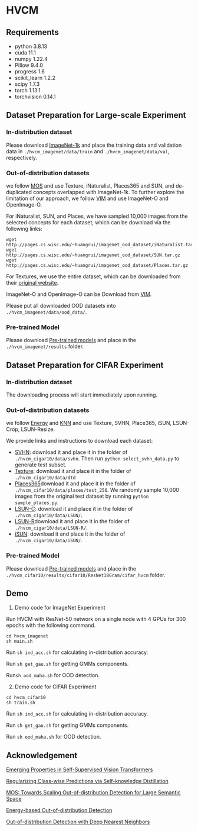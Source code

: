 # HVCM
## Requirements
- python 3.8.13
- cuda 11.1
- numpy 1.22.4
- Pillow 9.4.0
- progress 1.6
- scikit_learn 1.2.2
- scipy 1.7.3
- torch 1.13.1
- torchvision 0.14.1

## Dataset Preparation for Large-scale Experiment
### In-distribution dataset
Please download [ImageNet-1k](http://www.image-net.org/challenges/LSVRC/2012/index) and place the training data and validation data in ```./hvcm_imagenet/data/train``` and ```./hvcm_imagenet/data/val```, respectively.

### Out-of-distribution datasets
we follow [MOS](https://github.com/deeplearning-wisc/large_scale_ood) and use Texture, iNaturalist, Places365 and SUN,  and de-duplicated concepts overlapped with ImageNet-1k. To further explore the limitation of our approach, we follow [VIM](https://github.com/haoqiwang/vim) and use ImageNet-O and OpenImage-O. 

For iNaturalist, SUN, and Places, we have sampled 10,000 images from the selected concepts for each dataset, which can be download via the following links:
```
wget http://pages.cs.wisc.edu/~huangrui/imagenet_ood_dataset/iNaturalist.tar.gz
wget http://pages.cs.wisc.edu/~huangrui/imagenet_ood_dataset/SUN.tar.gz
wget http://pages.cs.wisc.edu/~huangrui/imagenet_ood_dataset/Places.tar.gz
```
For Textures, we use the entire dataset, which can be downloaded from their [original website](https://www.robots.ox.ac.uk/~vgg/data/dtd/).

ImageNet-O and OpenImage-O can be Download from [VIM](https://github.com/haoqiwang/vim).

Please put all downloaded OOD datasets into ```./hvcm_imagenet/data/ood_data/```. 


### Pre-trained Model
Please download [Pre-trained models](https://drive.google.com/file/d/1qqnot3E7M2Ojiw87JtojphDSXJHeL63a/view?usp=share_link) and place in the ```./hvcm_imagenet/results``` folder.

## Dataset Preparation for CIFAR Experiment
### In-distribution dataset
The downloading process will start immediately upon running.

### Out-of-distribution datasets
we follow [Energy](https://github.com/wetliu/energy_ood) and [KNN](https://github.com/deeplearning-wisc/knn-ood) and use Texture, SVHN, Place365, iSUN, LSUN-Crop, LSUN-Resize. 

We provide links and instructions to download each dataset:
- [SVHN](http://ufldl.stanford.edu/housenumbers/test_32x32.mat): download it and place it in the folder of ```./hvcm_cigar10/data/svhn```. Then run ```python select_svhn_data.py``` to generate test subset.
- [Texture](https://www.robots.ox.ac.uk/~vgg/data/dtd/download/dtd-r1.0.1.tar.gz): download it and place it in the folder of ```./hvcm_cigar10/data/dtd```
- [Places365](http://data.csail.mit.edu/places/places365/test_256.tar)download it and place it in the folder of ```./hvcm_cifar10/data/places/test_256```. We randomly sample 10,000 images from the original test dataset by running ```python sample_places.py```.
- [LSUN-C](https://www.dropbox.com/s/fhtsw1m3qxlwj6h/LSUN.tar.gz): 
download it and place it in the folder of ```./hvcm_cigar10/data/LSUN/```.
- [LSUN-R](https://www.dropbox.com/s/moqh2wh8696c3yl/LSUN_resize.tar.gz)download it and place it in the folder of ```./hvcm_cigar10/data/LSUN-R/```.
- [iSUN](https://www.dropbox.com/s/ssz7qxfqae0cca5/iSUN.tar.gz): 
download it and place it in the folder of ```./hvcm_cigar10/data/iSUN/```.

### Pre-trained Model
Please download [Pre-trained models](https://drive.google.com/file/d/17PDYZD8vmyGQcPPv8pfrvb27PTOGOYM_/view?usp=share_link) and place in the ```./hvcm_cifar10/results/cifar10/ResNet18Gram/cifar_hvcm``` folder.

## Demo
1. Demo code for ImageNet Experiment

Run HVCM with ResNet-50 network on a single node with 4 GPUs for 300 epochs with the following command. 
```
cd hvcm_imagenet
sh main.sh
```
Run ```sh ind_acc.sh``` for calculating in-distribution accuracy.

Run ```sh get_gau.sh``` for getting GMMs components.

Run```sh ood_maha.sh``` for OOD detection.

2. Demo code for CIFAR Experiment
```
cd hvcm_cifar10
sh train.sh
```

Run ```sh ind_acc.sh``` for calculating in-distribution accuracy.

Run ```sh get_gau.sh``` for getting GMMs components.

Run ```sh ood_maha.sh``` for OOD detection.

## Acknowledgement
[Emerging Properties in Self-Supervised Vision Transformers](https://github.com/facebookresearch/dino)

[Regularizing Class-wise Predictions via Self-knowledge Distillation](https://github.com/alinlab/cs-kd)

[MOS: Towards Scaling Out-of-distribution Detection for Large Semantic Space](https://github.com/deeplearning-wisc/large_scale_ood)

[Energy-based Out-of-distribution Detection ](https://github.com/wetliu/energy_ood)

[Out-of-distribution Detection with Deep Nearest Neighbors](https://github.com/deeplearning-wisc/knn-ood)